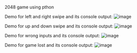 2048 game using pthon

Demo for left and right swipe and its console output:
![image](https://user-images.githubusercontent.com/66587716/152674463-62ac83b5-99f8-4262-802e-f97ece694df0.png)

Demo for up and down swipe and its console output:
![image](https://user-images.githubusercontent.com/66587716/152674518-df60a788-cf9d-47dc-b5c2-fa86bbf66e12.png)

Demo for wrong inputs and its console output:
![image](https://user-images.githubusercontent.com/66587716/152674616-bff0aa77-4789-4a96-aa86-69fb49e855ce.png)

Demo for game lost and its console output:
![image](https://user-images.githubusercontent.com/66587716/152674638-ae3005fa-f6cd-4cab-bca3-140b335b9f1d.png)









